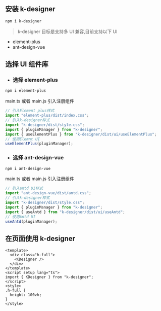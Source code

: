## 安装 k-designer

```bash
npm i k-designer
```

> k-designer 目标是支持多 UI 兼容,目前支持以下 UI

- element-plus
- ant-design-vue

## 选择 UI 组件库

- ### 选择 element-plus

```bash
npm i element-plus
```

main.ts 或者 main.js 引入注册组件

```javascript
// 引入Element plus样式
import "element-plus/dist/index.css";
// 引入k-designer样式
import "k-designer/dist/style.css";
import { pluginManager } from "k-designer";
import { useElementPlus } from "k-designer/dist/ui/useElementPlus";
// 使用Elemnt UI
useElementPlus(pluginManager);
```

- ### 选择 ant-design-vue

```bash
npm i ant-design-vue
```

main.ts 或者 main.js 引入注册组件

```javascript
// 引入antd UI样式
import "ant-design-vue/dist/antd.css";
// 引入k-designer样式
import "k-designer/dist/style.css";
import { pluginManager } from "k-designer";
import { useAntd } from "k-designer/dist/ui/useAntd";
// 使用Antd UI
useAntd(pluginManager);
```

## 在页面使用 k-designer

```vue
<template>
  <div class="h-full">
    <KDesigner />
  </div>
</template>
<script setup lang="ts">
import { KDesigner } from "k-designer";
</script>
<style>
.h-full {
  height: 100vh;
}
</style>
```
